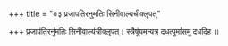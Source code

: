 +++
title = "०३ प्रजापतिरनुमतिः सिनीवाल्यचीक्लृपत्"

+++
प्र॒जाप॑ति॒रनु॑मतिः सिनीवा॒ल्य॑चीक्लृपत्। स्त्रैषू॑यम॒न्यत्र॒ दध॒त्पुमां॑समु दधदि॒ह ॥